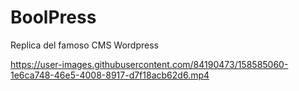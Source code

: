 <h1> BoolPress </h1>

<p> Replica del famoso CMS Wordpress <p> 
    
    

https://user-images.githubusercontent.com/84190473/158585060-1e6ca748-46e5-4008-8917-d7f18acb62d6.mp4

